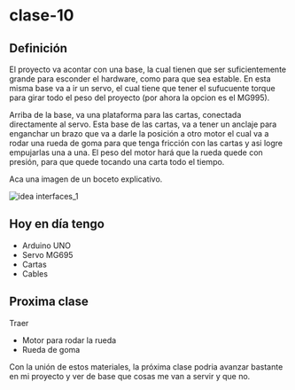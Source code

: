 # clase-10

## Definición
El proyecto va acontar con una base, la cual tienen que ser suficientemente grande para esconder el hardware, como para que sea estable. En esta misma base va a ir un servo, el cual tiene que tener el sufucuente torque para girar todo el peso del proyecto (por ahora la opcion es el MG995).

Arriba de la base, va una plataforma para las cartas, conectada directamente al servo. Esta base de las cartas, va a tener un anclaje para enganchar un brazo que va a darle la posición a otro motor el cual va a rodar una rueda de goma para que tenga fricción con las cartas y asi logre empujarlas una a una. El peso del motor hará que la rueda quede con presión, para que quede tocando una carta todo el tiempo.

Aca una imagen de un boceto explicativo.


![idea interfaces_1](https://github.com/supernave1/dis145/assets/164402810/7a6b98bc-db20-439e-9126-46a245a368c0)

## Hoy en día tengo
* Arduino UNO
* Servo MG695
* Cartas
* Cables

## Proxima clase
Traer
* Motor para rodar la rueda
* Rueda de goma

Con la unión de estos materiales, la próxima clase podria avanzar bastante en mi proyecto y ver de base que cosas me van a servir y que no.
